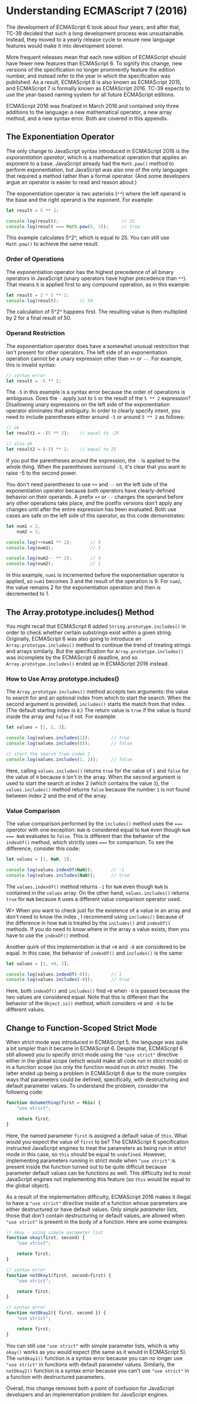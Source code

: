 # Understanding ECMAScript 7 (2016)

The development of ECMAScript 6 took about four years, and after that, TC-39 decided that such a long development process was unsustainable. Instead, they moved to a yearly release cycle to ensure new language features would make it into development sooner.

More frequent releases mean that each new edition of ECMAScript should have fewer new features than ECMAScript 6. To signify this change, new versions of the specification no longer prominently feature the edition number, and instead refer to the year in which the specification was published. As a result, ECMAScript 6 is also known as ECMAScript 2015, and ECMAScript 7 is formally known as ECMAScript 2016. TC-39 expects to use the year-based naming system for all future ECMAScript editions.

ECMAScript 2016 was finalized in March 2016 and contained only three additions to the language: a new mathematical operator, a new array method, and a new syntax error. Both are covered in this appendix.

## The Exponentiation Operator

The only change to JavaScript syntax introduced in ECMAScript 2016 is the *exponentiation operator*, which is a mathematical operation that applies an exponent to a base. JavaScript already had the `Math.pow()` method to perform exponentiation, but JavaScript was also one of the only languages that required a method rather than a formal operator. (And some developers argue an operator is easier to read and reason about.)

The exponentiation operator is two asterisks (`**`) where the left operand is the base and the right operand is the exponent. For example:

```js
let result = 5 ** 2;

console.log(result);                        // 25
console.log(result === Math.pow(5, 2));     // true
```

This example calculates 5^2^, which is equal to 25. You can still use `Math.pow()` to achieve the same result.

### Order of Operations

The exponentiation operator has the highest precedence of all binary operators in JavaScript (unary operators have higher precedence than `**`). That means it is applied first to any compound operation, as in this example:

```js
let result = 2 * 5 ** 2;
console.log(result);        // 50
```

The calculation of 5^2^ happens first. The resulting value is then multiplied by 2 for a final result of 50.

### Operand Restriction

The exponentiation operator does have a somewhat unusual restriction that isn't present for other operators. The left side of an exponentiation operation cannot be a unary expression other than `++` or `--`. For example, this is invalid syntax:

```js
// syntax error
let result = -5 ** 2;
```

The `-5` in this example is a syntax error because the order of operations is ambiguous. Does the `-` apply just to `5` or the result of the `5 ** 2` expression? Disallowing unary expressions on the left side of the exponentiation operator eliminates that ambiguity. In order to clearly specify intent, you need to include parentheses either around `-5` or around `5 ** 2` as follows:

```js
// ok
let result1 = -(5 ** 2);    // equal to -25

// also ok
let result2 = (-5) ** 2;    // equal to 25
```
If you put the parentheses around the expression, the `-` is applied to the whole thing. When the parentheses surround `-5`, it's clear that you want to raise -5 to the second power.

You don't need parentheses to use `++` and `--` on the left side of the exponentiation operator because both operators have clearly-defined behavior on their operands. A prefix `++` or `--` changes the operand before any other operations take place, and the postfix versions don't apply any changes until after the entire expression has been evaluated. Both use cases are safe on the left side of this operator, as this code demonstrates:

```js
let num1 = 2,
    num2 = 2;

console.log(++num1 ** 2);       // 9
console.log(num1);              // 3

console.log(num2-- ** 2);       // 4
console.log(num2);              // 1
```

In this example, `num1` is incremented before the exponentiation operator is applied, so `num1` becomes 3 and the result of the operation is 9. For `num2`, the value remains 2 for the exponentiation operation and then is decremented to 1.

## The Array.prototype.includes() Method

You might recall that ECMAScript 6 added `String.prototype.includes()` in order to check whether certain substrings exist within a given string. Originally, ECMAScript 6 was also going to introduce an `Array.prototype.includes()` method to continue the trend of treating strings and arrays similarly. But the specification for `Array.prototype.includes()` was incomplete by the ECMAScript 6 deadline, and so `Array.prototype.includes()` ended up in ECMAScript 2016 instead.

### How to Use Array.prototype.includes()

The `Array.prototype.includes()` method accepts two arguments: the value to search for and an optional index from which to start the search. When the second argument is provided, `includes()` starts the match from that index. (The default starting index is `0`.) The return value is `true` if the value is found inside the array and `false` if not. For example:

```js
let values = [1, 2, 3];

console.log(values.includes(1));        // true
console.log(values.includes(0));        // false

// start the search from index 2
console.log(values.includes(1, 2));     // false
```

Here, calling `values.includes()` returns `true` for the value of `1` and `false` for the value of `0` because `0` isn't in the array. When the second argument is used to start the search at index 2 (which contains the value `3`), the `values.includes()` method returns `false` because the number `1` is not found between index 2 and the end of the array.

### Value Comparison

The value comparison performed by the `includes()` method uses the `===` operotor with one exception: `NaN` is considered equal to `NaN` even though `NaN === NaN` evaluates to `false`. This is different than the behavior of the `indexOf()` method, which strictly uses `===` for comparison. To see the difference, consider this code:

```js
let values = [1, NaN, 2];

console.log(values.indexOf(NaN));       // -1
console.log(values.includes(NaN));      // true
```

The `values.indexOf()` method returns `-1` for `NaN` even though `NaN` is contained in the `values` array. On the other hand, `values.includes()` returns `true` for `NaN` because it uses a different value comparison operator used.

W> When you want to check just for the existence of a value in an array and don't need to know the index , I recommend using `includes()` because of the difference in how `NaN` is treated by the `includes()` and `indexOf()` methods. If you do need to know where in the array a value exists, then you have to use the `indexOf()` method.

Another quirk of this implementation is that `+0` and `-0` are considered to be equal. In this case, the behavior of `indexOf()` and `includes()` is the same:

```js
let values = [1, +0, 2];

console.log(values.indexOf(-0));        // 1
console.log(values.includes(-0));       // true
```

Here, both `indexOf()` and `includes()` find `+0` when `-0` is passed because the two values are considered equal. Note that this is different than the behavior of the `Object.is()` method, which considers `+0` and `-0` to be different values.

## Change to Function-Scoped Strict Mode

When strict mode was introduced in ECMAScript 5, the language was quite a bit simpler than it became in ECMAScript 6. Despite that, ECMAScript 6 still allowed you to specify strict mode using the `"use strict"` directive either in the global scope (which would make all code run in strict mode) or in a function scope (so only the function would run in strict mode). The latter ended up being a problem in ECMAScript 6 due to the more complex ways that parameters could be defined, specifically, with destructuring and default parameter values. To understand the problem, consider the following code:

```js
function doSomething(first = this) {
    "use strict";

    return first;
}
```

Here, the named parameter `first` is assigned a default value of `this`. What would you expect the value of `first` to be? The ECMAScript 6 specification instructed JavaScript engines to treat the parameters as being run in strict mode in this case, so `this` should be equal to `undefined`. However, implementing parameters running in strict mode when `"use strict"` is present inside the function turned out to be quite difficult because parameter default values can be functions as well. This difficulty led to most JavaScript engines not implementing this feature (so `this` would be equal to the global object).

As a result of the implementation difficulty, ECMAScript 2016 makes it illegal to have a `"use strict"` directive inside of a function whose parameters are either destructured or have default values. Only *simple parameter lists*, those that don't contain destructuring or default values, are allowed when `"use strict"` is present in the body of a function. Here are some examples:

```js
// okay - using simple parameter list
function okay(first, second) {
    "use strict";

    return first;
}

// syntax error
function notOkay1(first, second=first) {
    "use strict";

    return first;
}

// syntax error
function notOkay2({ first, second }) {
    "use strict";

    return first;
}
```

You can still use `"use strict"` with simple parameter lists, which is why `okay()` works as you would expect (the same as it would in ECMAScript 5). The `notOkay1()` function is a syntax error because you can no longer use `"use strict"` in functions with default parameter values. Similarly, the `notOkay2()` function is a syntax error because you can't use `"use strict"` in a function with destructured parameters.

Overall, this change removes both a point of confusion for JavaScript developers and an implementation problem for JavaScript engines.
